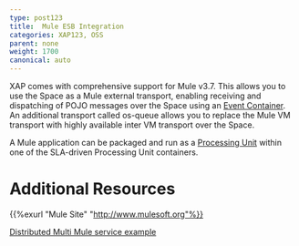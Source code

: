 ```yaml
---
type: post123
title:  Mule ESB Integration
categories: XAP123, OSS
parent: none
weight: 1700
canonical: auto
---
```


XAP comes with comprehensive support for Mule v3.7. This allows you to use the Space as a Mule external transport, enabling receiving and dispatching of POJO messages over the Space using an [Event Container](./mule-event-container-transport.html).
An additional transport called os-queue allows you to replace the Mule VM transport with highly available inter VM transport over the Space.

A Mule application can be packaged and run as a [Processing Unit](./mule-processing-unit.html) within one of the SLA-driven Processing Unit containers.

# Additional Resources

{{%exurl "Mule Site" "http://www.mulesoft.org"%}}

[Distributed Multi Mule service example](/sbp/mule-esb-example.html)

